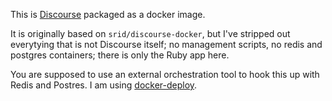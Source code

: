 This is [Discourse](http://www.discourse.org/) packaged as a docker image.

It is originally based on ``srid/discourse-docker``, but I've stripped out
everytying that is not Discourse itself; no management scripts, no redis
and postgres containers; there is only the Ruby app here.

You are supposed to use an external orchestration tool to hook this up with
Redis and Postres. I am using [docker-deploy](https://github.com/miracle2k/docker-deploy).
